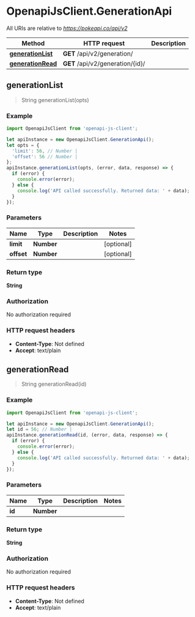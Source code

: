 # OpenapiJsClient.GenerationApi

All URIs are relative to *https://pokeapi.co/api/v2*

Method | HTTP request | Description
------------- | ------------- | -------------
[**generationList**](GenerationApi.md#generationList) | **GET** /api/v2/generation/ | 
[**generationRead**](GenerationApi.md#generationRead) | **GET** /api/v2/generation/{id}/ | 



## generationList

> String generationList(opts)



### Example

```javascript
import OpenapiJsClient from 'openapi-js-client';

let apiInstance = new OpenapiJsClient.GenerationApi();
let opts = {
  'limit': 56, // Number | 
  'offset': 56 // Number | 
};
apiInstance.generationList(opts, (error, data, response) => {
  if (error) {
    console.error(error);
  } else {
    console.log('API called successfully. Returned data: ' + data);
  }
});
```

### Parameters


Name | Type | Description  | Notes
------------- | ------------- | ------------- | -------------
 **limit** | **Number**|  | [optional] 
 **offset** | **Number**|  | [optional] 

### Return type

**String**

### Authorization

No authorization required

### HTTP request headers

- **Content-Type**: Not defined
- **Accept**: text/plain


## generationRead

> String generationRead(id)



### Example

```javascript
import OpenapiJsClient from 'openapi-js-client';

let apiInstance = new OpenapiJsClient.GenerationApi();
let id = 56; // Number | 
apiInstance.generationRead(id, (error, data, response) => {
  if (error) {
    console.error(error);
  } else {
    console.log('API called successfully. Returned data: ' + data);
  }
});
```

### Parameters


Name | Type | Description  | Notes
------------- | ------------- | ------------- | -------------
 **id** | **Number**|  | 

### Return type

**String**

### Authorization

No authorization required

### HTTP request headers

- **Content-Type**: Not defined
- **Accept**: text/plain


